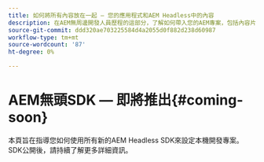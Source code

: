 ```yaml
---
title: 如何將所有內容放在一起 — 您的應用程式和AEM Headless中的內容
description: 在AEM無周邊開發人員歷程的這部分，了解如何帶入您的AEM專案，包括內容片段、GraphQL呼叫、REST API呼叫和應用程式，並為其上線做準備。
source-git-commit: ddd320ae703225584d4a2055d0f882d238d60987
workflow-type: tm+mt
source-wordcount: '87'
ht-degree: 0%

---
```



# AEM無頭SDK — 即將推出{#coming-soon}

本頁旨在指導您如何使用所有新的AEM Headless SDK來設定本機開發專案。 SDK公開後，請持續了解更多詳細資訊。
